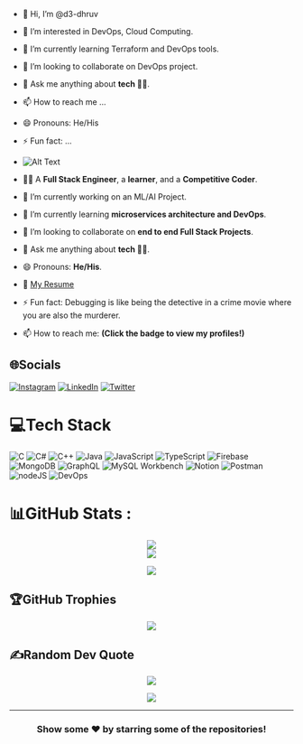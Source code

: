 - 👋 Hi, I’m @d3-dhruv
- 👀 I’m interested in DevOps, Cloud Computing.
- 🌱 I’m currently learning Terraform and DevOps tools.
- 💞️ I’m looking to collaborate on DevOps project.
- 💬 Ask me anything about **tech 🧑‍💻**.
- 📫 How to reach me ...
- 😄 Pronouns: He/His
- ⚡ Fun fact: ...

- ![Alt Text](dhruv_cover.png)
- 👨‍💻  A **Full Stack Engineer**, a **learner**, and a **Competitive Coder**.
- 🔭 I’m currently working on an ML/AI Project.
- 🌱 I’m currently learning **microservices architecture and DevOps**.
- 👯 I’m looking to collaborate on **end to end Full Stack Projects**.
- 💬 Ask me anything about **tech 🧑‍💻**.
- 😄 Pronouns: **He/His**.
- 📃 [My Resume](resume.pdf)
- ⚡ Fun fact: Debugging is like being the detective in a crime movie where you are also the murderer.
- 📫 How to reach me: <strong>(Click the badge to view my profiles!)</strong>  


## 🌐Socials
[![Instagram](https://img.shields.io/badge/Instagram-%23E4405F.svg?style=for-the-badge&logo=Instagram&logoColor=white)](https://instagram.com/dhruvdesai03) [![LinkedIn](https://img.shields.io/badge/LinkedIn-%230077B5.svg?style=for-the-badge&logo=linkedin&logoColor=white)](https://www.linkedin.com/in/imdhruv-desai/) [![Twitter](https://img.shields.io/badge/Twitter-%231DA1F2.svg?style=for-the-badge&logo=Twitter&logoColor=white)](https://twitter.com/im_ddesai) 
# 💻Tech Stack
![C](https://img.shields.io/badge/c-%2300599C.svg?style=for-the-badge&logo=c&logoColor=white) ![C#](https://img.shields.io/badge/c%23-%23239120.svg?style=for-the-badge&logo=c-sharp&logoColor=white) ![C++](https://img.shields.io/badge/c++-%2300599C.svg?style=for-the-badge&logo=c%2B%2B&logoColor=white)  ![Java](https://img.shields.io/badge/Java-white?style=for-the-badge&logo=java&logoColor=yellow) ![JavaScript](https://img.shields.io/badge/javascript-%23323330.svg?style=for-the-badge&logo=javascript&logoColor=%23F7DF1E) ![TypeScript](https://img.shields.io/badge/TypeScript-blue?style=for-the-badge&logo=typescript&logoColor=white) ![Firebase](https://img.shields.io/badge/firebase-%23039BE5.svg?style=for-the-badge&logo=firebase) ![MongoDB](https://img.shields.io/badge/MongoDB-%234ea94b.svg?style=for-the-badge&logo=mongodb&logoColor=white) ![GraphQL](https://img.shields.io/badge/GraphQL-white?style=for-the-badge&logo=graphql&logoColor=pink) ![MySQL Workbench](https://img.shields.io/badge/MySQL%20Workbench-1b435b?style=for-the-badge&logo=mysql&logoColor=white) ![Notion](https://img.shields.io/badge/Notion-%23000000.svg?style=for-the-badge&logo=notion&logoColor=white) ![Postman](https://img.shields.io/badge/Postman-FF6C37?style=for-the-badge&logo=postman&logoColor=white) ![nodeJS](https://img.shields.io/badge/nodeJS-bee1b4?style=for-the-badge&logo=node.js&logoColor=white)  ![DevOps](https://img.shields.io/badge/DevOps-white?style=for-the-badge&logo=MicrosoftAzure&logoColor=blue) 

# 📊GitHub Stats :
<div align="center">

  ![](https://github-readme-stats.vercel.app/api?username=dhruv1214&theme=chartreuse-dark&hide_border=false&include_all_commits=false&count_private=true)<br/>
  ![](https://github-readme-stats.vercel.app/api/top-langs/?username=dhruv1214&theme=chartreuse-dark&hide_border=false&include_all_commits=false&count_private=true&layout=compact)

  ![](https://github-profile-summary-cards.vercel.app/api/cards/profile-details?username=dhruv1214&theme=chartreuse_dark)
 
</div>

## 🏆GitHub Trophies

<div align="center">

![](https://github-profile-trophy.vercel.app/?username=dhruv1214&theme=radical&no-frame=true&no-bg=false&margin-w=4)

</div>

## ✍️Random Dev Quote

<div align="center">

![](https://quotes-github-readme.vercel.app/api?type=vetical&theme=dark)

</div> 
  
  
<div align="center">

[![](https://visitcount.itsvg.in/api?id=dhruv1214&icon=0&color=0)](https://visitcount.itsvg.in)

</div>

---
<div align="center">

### Show some ❤️ by starring some of the repositories!

</div>
<!---
d3-dhruv/d3-dhruv is a ✨ special ✨ repository because its `README.md` (this file) appears on your GitHub profile.
You can click the Preview link to take a look at your changes.
--->
